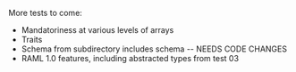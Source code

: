 More tests to come:

* Mandatoriness at various levels of arrays
* Traits
* Schema from subdirectory includes schema -- NEEDS CODE CHANGES
* RAML 1.0 features, including abstracted types from test 03
